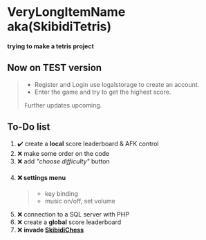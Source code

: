 
# VeryLongItemName aka(SkibidiTetris)

#### trying to make a tetris project

## Now on **TEST** version
>
> - Register and Login use logalstorage to create an account.
> - Enter the game and try to get the highest score.
>
>  Further updates upcoming.

## To-Do list

1. :heavy_check_mark: create a **local** score leaderboard & AFK control
2. :x: make some order on the code
3. :x: add *"choose difficulty"* button
4. #### :x: settings menu
   >
   > - key binding
   > - music on/off, set volume
   > 
6. :x: connection to a SQL server with PHP
7. :x: create a **global** score leaderboard
8. :x: **invade [SkibidiChess](https://github.com/bacchettino12345/SkibidiChess)**

